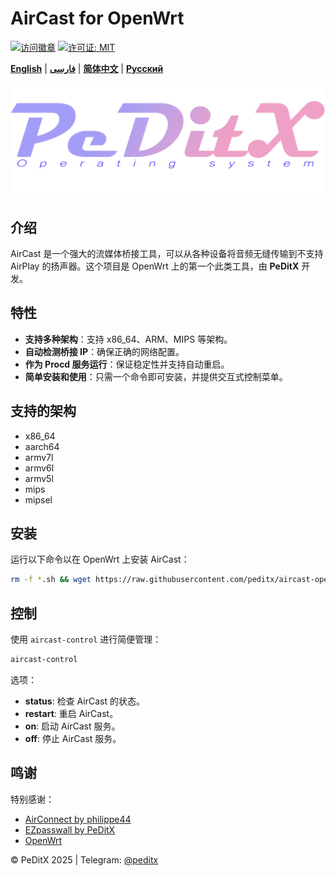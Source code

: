 # AirCast for OpenWrt
[![访问徽章](https://img.shields.io/badge/Chat%20on-Telegram-blue.svg)](https://t.me/peditx) [![许可证: MIT](https://img.shields.io/badge/License-MIT-blue.svg)](https://opensource.org/licenses/MIT)

[**English**](README.md) | [**فارسی**](README_fa.md) | [**简体中文**](README-ch.md) | [**Русский**](README_ru.md)

![AirCast 封面](https://raw.githubusercontent.com/peditx/luci-theme-peditx/refs/heads/main/luasrc/brand.png)

## 介绍
AirCast 是一个强大的流媒体桥接工具，可以从各种设备将音频无缝传输到不支持 AirPlay 的扬声器。这个项目是 OpenWrt 上的第一个此类工具，由 **PeDitX** 开发。

## 特性
- **支持多种架构**：支持 x86_64、ARM、MIPS 等架构。
- **自动检测桥接 IP**：确保正确的网络配置。
- **作为 Procd 服务运行**：保证稳定性并支持自动重启。
- **简单安装和使用**：只需一个命令即可安装，并提供交互式控制菜单。

## 支持的架构
- x86_64
- aarch64
- armv7l
- armv6l
- armv5l
- mips
- mipsel

## 安装
运行以下命令以在 OpenWrt 上安装 AirCast：
```sh
rm -f *.sh && wget https://raw.githubusercontent.com/peditx/aircast-openwrt/refs/heads/main/aircast_install.sh && sh aircast_install.sh
```

## 控制
使用 `aircast-control` 进行简便管理：
```sh
aircast-control
```
选项：
- **status**: 检查 AirCast 的状态。
- **restart**: 重启 AirCast。
- **on**: 启动 AirCast 服务。
- **off**: 停止 AirCast 服务。

## 鸣谢
特别感谢：
- [AirConnect by philippe44](https://github.com/philippe44/AirConnect)
- [EZpasswall by PeDitX](https://github.com/peditx/EZpasswall/)
- [OpenWrt](https://openwrt.org/)

© PeDitX 2025 | Telegram: [@peditx](https://t.me/peditx)
